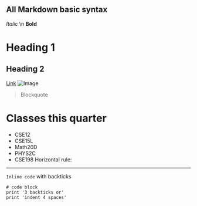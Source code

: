 ## All Markdown basic syntax
_Italic_ \n
__Bold__
# Heading 1
## Heading 2
[Link](https://thispersondoesnotexist.com/)
![Image](https://www.interaliamag.org/wp-content/uploads/2014/11/Klein-Bottle.jpg)
> Blockquote
# Classes this quarter
- CSE12
- CSE15L
- Math20D
- PHYS2C
- CSE198
Horizontal rule:
---
`Inline code` with backticks
```
# code block
print '3 backticks or'
print 'indent 4 spaces'
```
